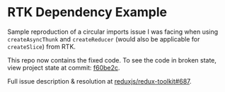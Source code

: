 # RTK Dependency Example

Sample reproduction of a circular imports issue I was facing when using `createAsyncThunk` and `createReducer` (would also be applicable for `createSlice`) from RTK.

This repo now contains the fixed code. To see the code in broken state, view project state at commit: [f60be2c](https://github.com/ghostwriternr/rtk-dependecy-example/tree/f60be2c33b6448f8cafc62ab3ecb6cc9907b22a8).

Full issue description & resolution at [reduxjs/redux-toolkit#687](https://github.com/reduxjs/redux-toolkit/issues/687).